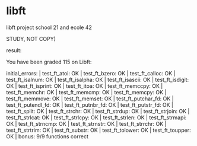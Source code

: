 # libft
libft project school 21 and ecole 42

STUDY, NOT COPY)

result:

You have been graded 115 on Libft:

initial_errors:  | test_ft_atoi: OK | test_ft_bzero: OK | test_ft_calloc: OK 
| test_ft_isalnum: OK | test_ft_isalpha: OK | test_ft_isascii: OK | test_ft_isdigit: OK 
| test_ft_isprint: OK | test_ft_itoa: OK | test_ft_memccpy: OK | test_ft_memchr: OK 
| test_ft_memcmp: OK | test_ft_memcpy: OK | test_ft_memmove: OK | test_ft_memset: OK 
| test_ft_putchar_fd: OK | test_ft_putendl_fd: OK | test_ft_putnbr_fd: OK 
| test_ft_putstr_fd: OK | test_ft_split: OK | test_ft_strchr: OK | test_ft_strdup: OK 
| test_ft_strjoin: OK | test_ft_strlcat: OK | test_ft_strlcpy: OK | test_ft_strlen: OK 
| test_ft_strmapi: OK | test_ft_strncmp: OK | test_ft_strnstr: OK | test_ft_strrchr: OK 
| test_ft_strtrim: OK | test_ft_substr: OK | test_ft_tolower: OK | test_ft_toupper: OK 
| bonus: 9/9 functions correct
